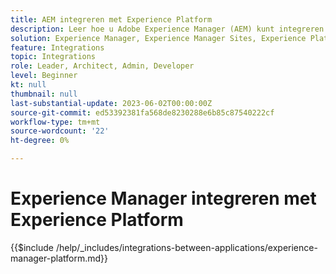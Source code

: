 ```yaml
---
title: AEM integreren met Experience Platform
description: Leer hoe u Adobe Experience Manager (AEM) kunt integreren met Experience Platform.
solution: Experience Manager, Experience Manager Sites, Experience Platform
feature: Integrations
topic: Integrations
role: Leader, Architect, Admin, Developer
level: Beginner
kt: null
thumbnail: null
last-substantial-update: 2023-06-02T00:00:00Z
source-git-commit: ed53392381fa568de8230288e6b85c87540222cf
workflow-type: tm+mt
source-wordcount: '22'
ht-degree: 0%

---
```



# Experience Manager integreren met Experience Platform

{{$include /help/_includes/integrations-between-applications/experience-manager-platform.md}}
